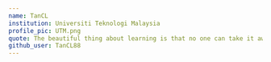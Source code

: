 ```yaml
---
name: TanCL 
institution: Universiti Teknologi Malaysia 
profile_pic: UTM.png 
quote: The beautiful thing about learning is that no one can take it away from you.
github_user: TanCL88
---
```

